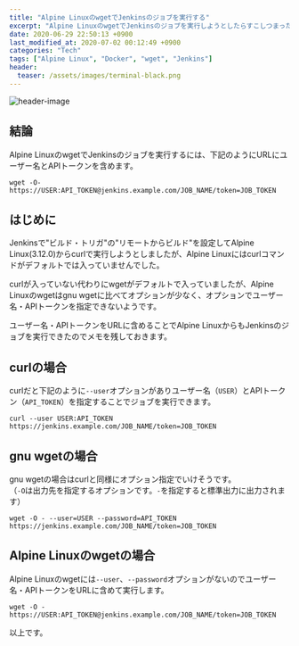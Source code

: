 ```yaml
---
title: "Alpine LinuxのwgetでJenkinsのジョブを実行する"
excerpt: "Alpine LinuxのwgetでJenkinsのジョブを実行しようとしたらすこしつまったので解決方法を記録しておきます"
date: 2020-06-29 22:50:13 +0900
last_modified_at: 2020-07-02 00:12:49 +0900
categories: "Tech"
tags: ["Alpine Linux", "Docker", "wget", "Jenkins"]
header:
  teaser: /assets/images/terminal-black.png
---
```


![header-image](assets/images/terminal-black.png)

## 結論

Alpine LinuxのwgetでJenkinsのジョブを実行するには、下記のようにURLにユーザー名とAPIトークンを含めます。

```
wget -O- https://USER:API_TOKEN@jenkins.example.com/JOB_NAME/token=JOB_TOKEN
```

## はじめに

Jenkinsで"ビルド・トリガ"の"リモートからビルド"を設定してAlpine Linux(3.12.0)からcurlで実行しようとしましたが、Alpine Linuxにはcurlコマンドがデフォルトでは入っていませんでした。

curlが入っていない代わりにwgetがデフォルトで入っていましたが、Alpine Linuxのwgetはgnu wgetに比べてオプションが少なく、オプションでユーザー名・APIトークンを指定できないようです。

ユーザー名・APIトークンをURLに含めることでAlpine LinuxからもJenkinsのジョブを実行できたのでメモを残しておきます。

## curlの場合

curlだと下記のように`--user`オプションがありユーザー名（`USER`）とAPIトークン（`API_TOKEN`）を指定することでジョブを実行できます。

```
curl --user USER:API_TOKEN https://jenkins.example.com/JOB_NAME/token=JOB_TOKEN
```

## gnu wgetの場合

gnu wgetの場合はcurlと同様にオプション指定でいけそうです。  
（`-O`は出力先を指定するオプションです。`-`を指定すると標準出力に出力されます）

```
wget -O - --user=USER --password=API_TOKEN https://jenkins.example.com/JOB_NAME/token=JOB_TOKEN
```

## Alpine Linuxのwgetの場合

Alpine Linuxのwgetには`--user`、`--password`オプションがないのでユーザー名・APIトークンをURLに含めて実行します。

```
wget -O - https://USER:API_TOKEN@jenkins.example.com/JOB_NAME/token=JOB_TOKEN
```

以上です。

